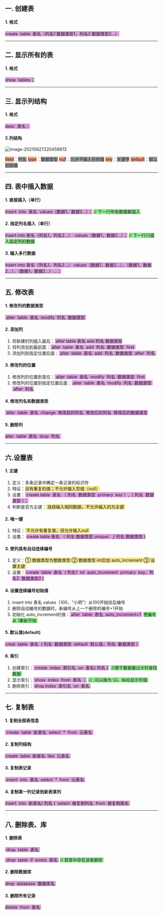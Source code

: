 ## 一. 创建表

#### 1. 格式

<span style="border: 1px none transparent; background-color:Plum">create  table  表名（列名1 数据类型1，列名2 数据类型2...）</span>    

**********

## 二. 显示所有的表

#### 1. 格式

<span style="border: 1px none transparent; background-color:Plum">show  tables；</span>    

*****

## 三. 显示列结构

#### 1. 格式

<span style="border: 1px none transparent; background-color:Plum">desc  表名；</span>    

#### 2.列结构

![image-20210627220456613](https://inpast-qiq.oss-cn-beijing.aliyuncs.com/img/20210627220456.png)

<span style="border: 1px none transparent; background-color:LightSalmon">field</span>：<span style="border: 1px none transparent; background-color:DarkGray">列名</span>
<span style="border: 1px none transparent; background-color:LightSalmon">type</span>：<span style="border: 1px none transparent; background-color:DarkGray">数据类型</span>
<span style="border: 1px none transparent; background-color:LightSalmon">null</span>：<span style="border: 1px none transparent; background-color:DarkGray">允许不输入任何值</span>
<span style="border: 1px none transparent; background-color:LightSalmon">key</span>：<span style="border: 1px none transparent; background-color:DarkGray">关键字</span>
<span style="border: 1px none transparent; background-color:LightSalmon">default</span>：<span style="border: 1px none transparent; background-color:DarkGray">默认初始值</span>

****************

## 四. 表中插入数据

#### 1. 直接插入（单行）

<span style="border: 1px none transparent; background-color:Plum">insert  into  表名  values（数据1，数据2...）；</span>    <span style="border: 1px none transparent; background-color:LightGreen">// 下一行所有数据都插入</span>

#### 2. 指定列名插入（单行）

<span style="border: 1px none transparent; background-color:Plum">insert  into  表名（列名1，列名2...）  values（数据1，数据2...）；</span>    <span style="border: 1px none transparent; background-color:LightGreen">// 下一行只插入指定列的数据</span>

#### 3. 输入多行数据

<span style="border: 1px none transparent; background-color:Plum">insert  into  表名（列名1，列名2...）  values（数据1，数据2...），（数据1，数据2...），（数据1，数据2...）...；</span>

***********

## 五. 修改表

#### 1. 修改列的数据类型

<span style="border: 1px none transparent; background-color:Plum"> alter  table  表名  modify  列名  数据类型 </span>

#### 2. 添加列

1. 将新建的列插入最后：<span style="border: 1px none transparent; background-color:Plum"> alter  table  表名  add  列名  数据类型 </span>
2. 将列添加到最前面：<span style="border: 1px none transparent; background-color:Plum"> alter  table  表名  add  列名  数据类型  first </span>
3. 添加列到指定位置后面：<span style="border: 1px none transparent; background-color:Plum"> alter  table  表名  add  列名  数据类型  after  列名 </span>

#### 3. 修改列的位置

1. 修改列的位置到首位：<span style="border: 1px none transparent; background-color:Plum"> alter  table  表名  modify  列名  数据类型  first </span>        
2. 修改列的位置到指定位置后面：<span style="border: 1px none transparent; background-color:plum"> alter  table  表名  modify  列名  数据类型   after  列名 </span>

#### 4. 修改列名和数据类型

<span style="border: 1px none transparent; background-color:Plum"> alter  table  表名  change  修改前的列名  修改后的列名  修改后的数据类型</span>

#### 5. 删除列

<span style="border: 1px none transparent; background-color:Plum"> alter  table  表名  drop  列名 </span>

**************

## 六.设置表

#### 1. 主键

1. 定义：多条记录中确定一条记录的标识符
2. 特征：<span style="border: 1px none transparent; background-color:Khaki">没有重复的值；不允许输入空值（null）</span>
3. 设置：<span style="border: 1px none transparent; background-color:Plum"> create table  表名 （ 列名  数据类型  primary  key ）,（ 列名  数据类型 ）；</span>
4. 判断是否为主键：<span style="border: 1px none transparent; background-color:Khaki"> 连续输入相同数据，不允许输入的为主键 </span>

#### 2. 唯一键

1. 特征：<span style="border: 1px none transparent; background-color:Khaki"> 不允许有重复值，但允许输入null </span>
2. 设置： <span style="border: 1px none transparent; background-color:Plum">create table  表名 （ 列名  数据类型  unique）,( 列名  数据类型 )</span>

#### 3. 使列具有自动连续编号

1. 定义：<span style="border: 1px none transparent; background-color:Khaki">① 数据类型为整数类型 ② 数据类型 int后加 auto_increment ③ 设置主键 </span>    
2. 设置：<span style="border: 1px none transparent; background-color:Plum"> create  table  表名  ( 列名1  int  auto_increment  primary  key，列名2  数据类型2 )</span>

#### 4. 设置连续编号初始值

1. insert  into  表名  values（100，"小明"）从100开始往后编号
2. 删除自动编号的数据时，新编号从上一个删除的编号+1开始
3. 初始化 auto_increment的值：<span style="border: 1px none transparent; background-color:Plum"> alter  table  表名  auto_increment=1 </span>    <span style="border: 1px none transparent; background-color:LightGreen">使编号从 1重新开始 </span>

#### 5. 默认值(default)

<span style="border: 1px none transparent; background-color:Plum"> creat  table  表名  ( 列名  数据类型  default  默认值，列名  数据类型 ) </span>

#### 6. 索引

1. 创建索引：<span style="border: 1px none transparent; background-color:Plum"> create  index  索引名  on  表名( 列名 ) </span>        <span style="border: 1px none transparent; background-color:LightGreen"> //便于数据量过大时查找数据 </span>
2. 显示索引：<span style="border: 1px none transparent; background-color:Plum"> show  index  from  表名 ；</span>       <span style="border: 1px none transparent; background-color:LightGreen"> // ;可以换为 \\G，纵向显示列值 </span>
3. 删除索引：<span style="border: 1px none transparent; background-color:plum"> drop index  索引名  on  表名 </span>

**************

## 七. 复制表

#### 1. 复制全部表信息

<span style="border: 1px none transparent; background-color:Plum"> create  table  新表名  select  *  from  元表名 </span>    

#### 2. 复制列结构

<span style="border: 1px none transparent; background-color:Plum"> create  table  新表名  like  元表名 </span>    

#### 3. 复制表记录

<span style="border: 1px none transparent; background-color:Plum"> insert  into  表名  select  *  from  元表名 </span>    

#### 4. 复制某一列记录到新表某列

<span style="border: 1px none transparent; background-color:Plum"> insert  into  新表名( 列名 )  select  被复制列名  from  被复制表名 </span>    

**************

## 八. 删除表、库

#### 1. 删除表

<span style="border: 1px none transparent; background-color:Plum"> drop  table  表名 </span>    

<span style="border: 1px none transparent; background-color:Plum"> drop  table  if  exists  表名 </span>        <span style="border: 1px none transparent; background-color:LightGreen">// 若库中存在该表删除 </span>

#### 2. 删除数据库

<span style="border: 1px none transparent; background-color:Plum"> drop  database  数据库名 </span>

#### 3. 删除所有记录

<span style="border: 1px none transparent; background-color:Plum"> delete  from  表名 </span>
